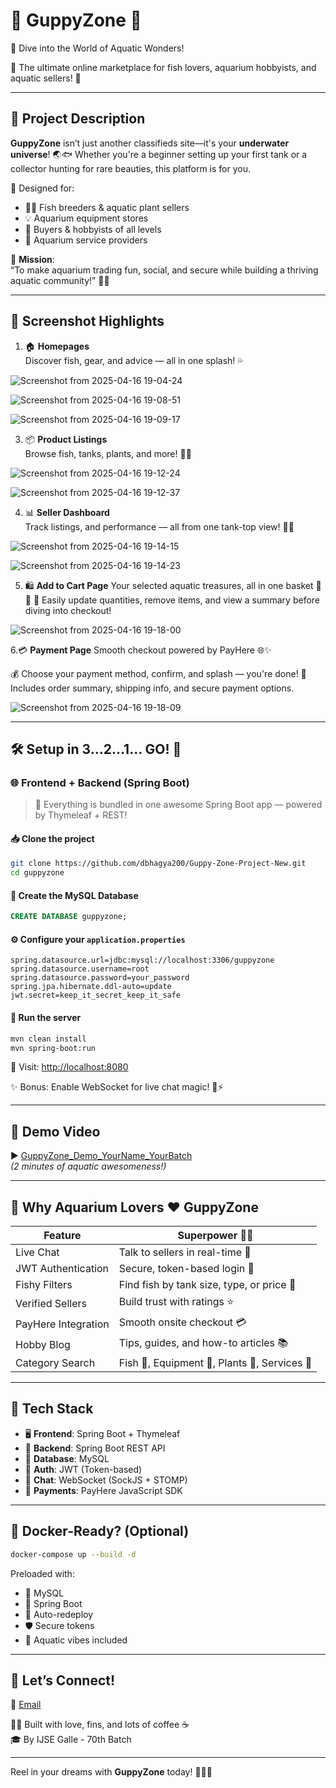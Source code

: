 

# 🐠 GuppyZone 🌿  
🌊 Dive into the World of Aquatic Wonders!

🚀 The ultimate online marketplace for fish lovers, aquarium hobbyists, and aquatic sellers! 💙

---

## 📜 Project Description

**GuppyZone** isn’t just another classifieds site—it's your **underwater universe**! 🌏🐟 Whether you're a beginner setting up your first tank or a collector hunting for rare beauties, this platform is for you.

🎯 Designed for:
- 🧑‍🌾 Fish breeders & aquatic plant sellers
- 💡 Aquarium equipment stores
- 🤝 Buyers & hobbyists of all levels
- 🧼 Aquarium service providers

🌟 **Mission**:  
“To make aquarium trading fun, social, and secure while building a thriving aquatic community!” 🌿✨

---

## 📸 Screenshot Highlights

1. 🏠 **Homepages**  
   Discover fish, gear, and advice — all in one splash! 💦
   
  ![Screenshot from 2025-04-16 19-04-24](https://github.com/user-attachments/assets/9ac5b3d9-e92f-4e5b-b4fb-d0a2425583c2)

  ![Screenshot from 2025-04-16 19-08-51](https://github.com/user-attachments/assets/80fabacc-f38e-4489-84e7-c66f8dd1231c)

  ![Screenshot from 2025-04-16 19-09-17](https://github.com/user-attachments/assets/7daecfe4-1010-4f74-b3b0-d3dd5273d366)




3. 📦 **Product Listings**  
   Browse fish, tanks, plants, and more! 🌊🌿
   
  ![Screenshot from 2025-04-16 19-12-24](https://github.com/user-attachments/assets/6006200b-daf5-4c83-9ee3-2d8e0cd92bdb)

![Screenshot from 2025-04-16 19-12-37](https://github.com/user-attachments/assets/f417bc46-eb8b-4279-926b-ecaf133ea38d)




4. 📊 **Seller Dashboard**  
   Track listings, and performance — all from one tank-top view! 🧠🐠
   
  ![Screenshot from 2025-04-16 19-14-15](https://github.com/user-attachments/assets/2e7cc292-7d4d-4012-9877-7e4b2c8f66a2)

![Screenshot from 2025-04-16 19-14-23](https://github.com/user-attachments/assets/62d42e37-b11e-4a54-97fc-cbc40b12c849)




5. 🛍️ **Add to Cart Page**
Your selected aquatic treasures, all in one basket 🧺🐠
🐡 Easily update quantities, remove items, and view a summary before diving into checkout!  

![Screenshot from 2025-04-16 19-18-00](https://github.com/user-attachments/assets/3fa302d1-efa3-4f72-a511-e40041fc840d)



6.💳 **Payment Page**
Smooth checkout powered by PayHere 🌐✨

💰 Choose your payment method, confirm, and splash — you're done!
💸 Includes order summary, shipping info, and secure payment options.

![Screenshot from 2025-04-16 19-18-09](https://github.com/user-attachments/assets/7ab80375-3a3f-4d00-b29b-365f4e2c9906)

---

## 🛠️ Setup in 3...2...1... GO! 🚦

### 🌐 Frontend + Backend (Spring Boot)

> 🧠 Everything is bundled in one awesome Spring Boot app — powered by Thymeleaf + REST!

#### 📥 Clone the project
```bash
git clone https://github.com/dbhagya200/Guppy-Zone-Project-New.git
cd guppyzone
```

#### 🐬 Create the MySQL Database
```sql
CREATE DATABASE guppyzone;
```

#### ⚙️ Configure your `application.properties`
```properties
spring.datasource.url=jdbc:mysql://localhost:3306/guppyzone
spring.datasource.username=root
spring.datasource.password=your_password
spring.jpa.hibernate.ddl-auto=update
jwt.secret=keep_it_secret_keep_it_safe
```

#### 🚀 Run the server
```bash
mvn clean install
mvn spring-boot:run
```

🔗 Visit: [http://localhost:8080](http://localhost:8080)

✨ Bonus: Enable WebSocket for live chat magic! 💬⚡

---

## 🎥 Demo Video

▶️ [GuppyZone_Demo_YourName_YourBatch](https://youtu.be/GuppyZoneDemo_YourName_YourBatch)  
_(2 minutes of aquatic awesomeness!)_

---

## 🌟 Why Aquarium Lovers ❤️ GuppyZone

| Feature                | Superpower 🦸‍♀️                        |
|------------------------|-----------------------------------------|
| Live Chat              | Talk to sellers in real-time 💬          |
| JWT Authentication     | Secure, token-based login 🔐            |
| Fishy Filters          | Find fish by tank size, type, or price 🐡 |
| Verified Sellers       | Build trust with ratings ⭐              |
| PayHere Integration    | Smooth onsite checkout 💳               |
| Hobby Blog             | Tips, guides, and how-to articles 📚     |
| Category Search        | Fish 🐠, Equipment 🧰, Plants 🌿, Services 🧼 |

---

## 🧠 Tech Stack

- 🖥️ **Frontend**: Spring Boot + Thymeleaf
- 🔗 **Backend**: Spring Boot REST API
- 🐬 **Database**: MySQL
- 🔐 **Auth**: JWT (Token-based)
- 📡 **Chat**: WebSocket (SockJS + STOMP)
- 💸 **Payments**: PayHere JavaScript SDK

---

## 🐳 Docker-Ready? (Optional)

```bash
docker-compose up --build -d
```

Preloaded with:
- 🐬 MySQL
- 🐳 Spring Boot
- 🔁 Auto-redeploy
- 🛡️ Secure tokens
- 🌈 Aquatic vibes included

---

## 💌 Let’s Connect!

 📧 [Email](#) 

👨‍💻 Built with love, fins, and lots of coffee ☕  
🎓 By IJSE Galle - 70th Batch

---
Reel in your dreams with **GuppyZone** today! 🎣💧✨
